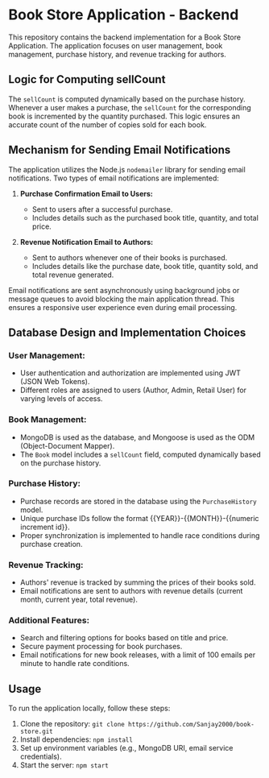 # Book Store Application - Backend

This repository contains the backend implementation for a Book Store Application. The application focuses on user management, book management, purchase history, and revenue tracking for authors.

## Logic for Computing sellCount

The `sellCount` is computed dynamically based on the purchase history. Whenever a user makes a purchase, the `sellCount` for the corresponding book is incremented by the quantity purchased. This logic ensures an accurate count of the number of copies sold for each book.

## Mechanism for Sending Email Notifications

The application utilizes the Node.js `nodemailer` library for sending email notifications. Two types of email notifications are implemented:

1. **Purchase Confirmation Email to Users:**
   - Sent to users after a successful purchase.
   - Includes details such as the purchased book title, quantity, and total price.

2. **Revenue Notification Email to Authors:**
   - Sent to authors whenever one of their books is purchased.
   - Includes details like the purchase date, book title, quantity sold, and total revenue generated.

Email notifications are sent asynchronously using background jobs or message queues to avoid blocking the main application thread. This ensures a responsive user experience even during email processing.

## Database Design and Implementation Choices

### User Management:

- User authentication and authorization are implemented using JWT (JSON Web Tokens).
- Different roles are assigned to users (Author, Admin, Retail User) for varying levels of access.

### Book Management:

- MongoDB is used as the database, and Mongoose is used as the ODM (Object-Document Mapper).
- The `Book` model includes a `sellCount` field, computed dynamically based on the purchase history.

### Purchase History:

- Purchase records are stored in the database using the `PurchaseHistory` model.
- Unique purchase IDs follow the format {{YEAR}}-{{MONTH}}-{{numeric increment id}}.
- Proper synchronization is implemented to handle race conditions during purchase creation.

### Revenue Tracking:

- Authors' revenue is tracked by summing the prices of their books sold.
- Email notifications are sent to authors with revenue details (current month, current year, total revenue).

### Additional Features:

- Search and filtering options for books based on title and price.
- Secure payment processing for book purchases.
- Email notifications for new book releases, with a limit of 100 emails per minute to handle rate conditions.

## Usage

To run the application locally, follow these steps:

1. Clone the repository: `git clone https://github.com/Sanjay2000/book-store.git`
2. Install dependencies: `npm install`
3. Set up environment variables (e.g., MongoDB URI, email service credentials).
4. Start the server: `npm start`

